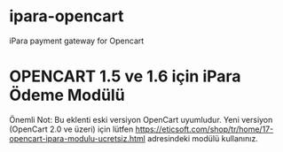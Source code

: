# ipara-opencart
iPara payment gateway for Opencart


# OPENCART 1.5 ve 1.6 için iPara Ödeme Modülü  

Önemli Not: Bu eklenti eski versiyon OpenCart uyumludur. Yeni versiyon (OpenCart 2.0 ve üzeri) için lütfen https://eticsoft.com/shop/tr/home/17-opencart-ipara-modulu-ucretsiz.html adresindeki modülü kullanınız.
